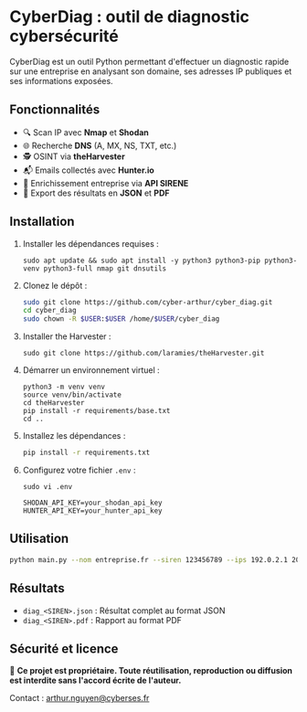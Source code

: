 # CyberDiag : outil de diagnostic cybersécurité

CyberDiag est un outil Python permettant d'effectuer un diagnostic rapide sur une entreprise en analysant son domaine, ses adresses IP publiques et ses informations exposées.

## Fonctionnalités

- 🔍 Scan IP avec **Nmap** et **Shodan**
- 🌐 Recherche **DNS** (A, MX, NS, TXT, etc.)
- 🕵️ OSINT via **theHarvester**
- 📬 Emails collectés avec **Hunter.io**
- 🧾 Enrichissement entreprise via **API SIRENE**
- 📄 Export des résultats en **JSON** et **PDF**

## Installation
1. Installer les dépendances requises :
   ```
   sudo apt update && sudo apt install -y python3 python3-pip python3-venv python3-full nmap git dnsutils 
   ```
   
2. Clonez le dépôt :
   ```bash
   sudo git clone https://github.com/cyber-arthur/cyber_diag.git
   cd cyber_diag
   sudo chown -R $USER:$USER /home/$USER/cyber_diag
   ```
3. Installer the Harvester :
   ```
   sudo git clone https://github.com/laramies/theHarvester.git
   ```
   
3. Démarrer un environnement virtuel :
   ```
   python3 -m venv venv
   source venv/bin/activate
   cd theHarvester
   pip install -r requirements/base.txt
   cd ..
   ```

4. Installez les dépendances :
   ```bash
   pip install -r requirements.txt
   ```

5. Configurez votre fichier `.env` :
   ```
   sudo vi .env
   ```
   ```env
   SHODAN_API_KEY=your_shodan_api_key
   HUNTER_API_KEY=your_hunter_api_key
   ```

## Utilisation

```bash
python main.py --nom entreprise.fr --siren 123456789 --ips 192.0.2.1 203.0.113.5
```

## Résultats

- `diag_<SIREN>.json` : Résultat complet au format JSON
- `diag_<SIREN>.pdf` : Rapport au format PDF 

## Sécurité et licence

🛑 **Ce projet est propriétaire. Toute réutilisation, reproduction ou diffusion est interdite sans l'accord écrite de l'auteur.**

Contact : arthur.nguyen@cyberses.fr
